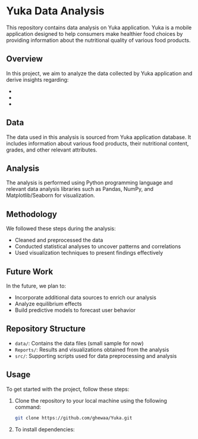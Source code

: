 # Yuka Data Analysis

This repository contains data analysis on Yuka application. 
Yuka is a mobile application designed to help consumers make healthier food choices by providing information about the nutritional quality of various food products.

## Overview

In this project, we aim to analyze the data collected by Yuka application and derive insights regarding:

- 
- 
- 


## Data

The data used in this analysis is sourced from Yuka application database.
It includes information about various food products, their nutritional content, grades, and other relevant attributes.

## Analysis

The analysis is performed using Python programming language and relevant data analysis libraries such as Pandas, NumPy, and Matplotlib/Seaborn for visualization.

## Methodology

We followed these steps during the analysis:

- Cleaned and preprocessed the data 
- Conducted statistical analyses to uncover patterns and correlations
- Used visualization techniques to present findings effectively

## Future Work

In the future, we plan to:

- Incorporate additional data sources to enrich our analysis
- Analyze equilibrium effects
- Build predictive models to forecast user behavior


## Repository Structure

- `data/`: Contains the data files (small sample for now) 
- `Reports/`: Results and visualizations obtained from the analysis
- `src/`: Supporting scripts used for data preprocessing and analysis

## Usage

To get started with the project, follow these steps:

1. Clone the repository to your local machine using the following command:

   ```bash
   git clone https://github.com/ghewaa/Yuka.git

2. To install dependencies:
